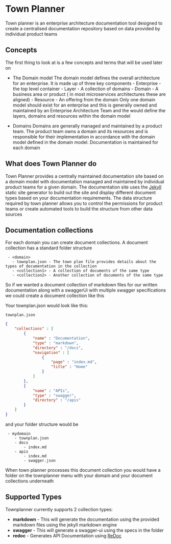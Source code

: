 # Town Planner

Town planner is an enterprise architecture documentation tool designed to create a centralised documentation repository based on data provided by individual product teams

## Concepts

The first thing to look at is a few concepts and terms that will be used later on

- The Domain model
    The domain model defines the overall architecture for an enterprise. It is made up of three key components
        - Enterprise  - the top level container
        - Layer - A collection of domains
        - Domain - A business area or product ( in most microservices architectures these are aligned)
        - Resource - An offering from the domain
    Only one domain model should exist for an enterprise and this is generally owned and maintained by an Enterprise Architecture Team and the would define the layers, domains and resources within the domain model

- Domains
    Domains are generally managed and maintained by a product team. The product team owns a domain and its resources and is responsible for their implementation in accordance with the domain model defined in the domain model. Documentation is maintained for each domain

## What does Town Planner do

Town Planner provides a centrally maintained documentation site based on a domain model with documentation managed and maintained by individual product teams for a given domain. The documentation site uses the [Jekyll](https://jekyllrb.com) static site generator to build out the site and display different document types based on your documentation requirements. The data structure required by town planner allows you to control the permissions for product teams or create automated tools to build the structure from other data sources

## Documentation collections

For each domain you can create document collections. A document collection has a standard folder structure

```
 - <domain>
   - townplan.json - The town plan file provides details about the types of documentation in the collection
   - <collection1> - A collection of documents of the same type
   - <collection2> - Another collection of documents of the same type
```

So if we wanted a document collection of markdown files for our written documentation along with a swaggerUi with multiple swagger specifications we could create a document collection like this

Your townplan.json would look like this:

`townplan.json`
```json
{
    "collections" : [
        {
            "name" : "Documentation",
            "type" : "markdown",
            "directory" : "/docs",
            "navigation" : [
                {
                    "page" : "index.md",
                    "title" : "Home"
                }
            ]
        },
        {
            "name" : "APIs",
            "type" : "swagger",
            "directory" : "/apis"
        }
    ]
}
```

and your folder structure would be

```
 - mydomain
    - townplan.json
    - docs
        - index.md
    - apis
        - index.md
        - swagger.json
```

When town planner processes this document collection you would have a folder on the townplanner menu with your domain and your document collections underneath

## Supported Types

Townplanner currently supports 2 collection types:

- **markdown** - This will generate the documentation using the provided markdown files using the jekyll markdown engine
- **swagger** - This will generate a swagger-ui using the specs in the folder
- **redoc** - Generates API Documentation using [ReDoc](https://github.com/Redocly/redoc)
